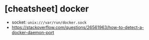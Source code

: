 # [cheatsheet] docker
- socket: ```unix:///var/run/docker.sock```
- https://stackoverflow.com/questions/26561963/how-to-detect-a-docker-daemon-port
